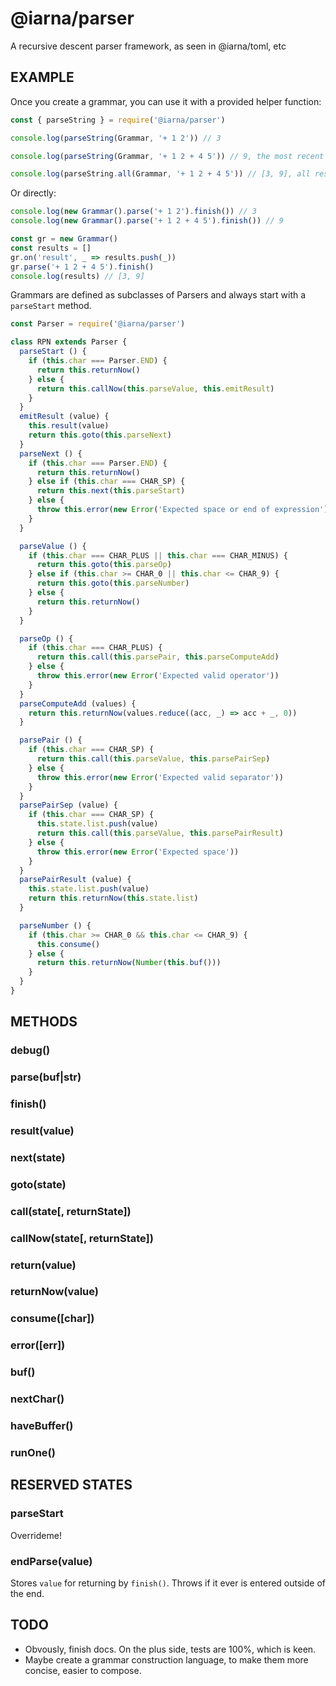 # @iarna/parser

A recursive descent parser framework, as seen in @iarna/toml, etc

## EXAMPLE

Once you create a grammar, you can use it with a provided helper function:

```js
const { parseString } = require('@iarna/parser')

console.log(parseString(Grammar, '+ 1 2')) // 3

console.log(parseString(Grammar, '+ 1 2 + 4 5')) // 9, the most recent result

console.log(parseString.all(Grammar, '+ 1 2 + 4 5')) // [3, 9], all results
```

Or directly:

```js
console.log(new Grammar().parse('+ 1 2').finish()) // 3
console.log(new Grammar().parse('+ 1 2 + 4 5').finish()) // 9

const gr = new Grammar()
const results = []
gr.on('result', _ => results.push(_))
gr.parse('+ 1 2 + 4 5').finish()
console.log(results) // [3, 9]
```

Grammars are defined as subclasses of Parsers and always start with a
`parseStart` method.

```js
const Parser = require('@iarna/parser')

class RPN extends Parser {
  parseStart () {
    if (this.char === Parser.END) {
      return this.returnNow()
    } else {
      return this.callNow(this.parseValue, this.emitResult)
    }
  }
  emitResult (value) {
    this.result(value)
    return this.goto(this.parseNext)
  }
  parseNext () {
    if (this.char === Parser.END) {
      return this.returnNow()
    } else if (this.char === CHAR_SP) {
      return this.next(this.parseStart)
    } else {
      throw this.error(new Error('Expected space or end of expression'))
    }
  }

  parseValue () {
    if (this.char === CHAR_PLUS || this.char === CHAR_MINUS) {
      return this.goto(this.parseOp)
    } else if (this.char >= CHAR_0 || this.char <= CHAR_9) {
      return this.goto(this.parseNumber)
    } else {
      return this.returnNow()
    }
  }

  parseOp () {
    if (this.char === CHAR_PLUS) {
      return this.call(this.parsePair, this.parseComputeAdd)
    } else {
      throw this.error(new Error('Expected valid operator'))
    }
  }
  parseComputeAdd (values) {
    return this.returnNow(values.reduce((acc, _) => acc + _, 0))
  }

  parsePair () {
    if (this.char === CHAR_SP) {
      return this.call(this.parseValue, this.parsePairSep)
    } else {
      throw this.error(new Error('Expected valid separator'))
    }
  }
  parsePairSep (value) {
    if (this.char === CHAR_SP) {
      this.state.list.push(value)
      return this.call(this.parseValue, this.parsePairResult)
    } else {
      throw this.error(new Error('Expected space'))
    }
  }
  parsePairResult (value) {
    this.state.list.push(value)
    return this.returnNow(this.state.list)
  }

  parseNumber () {
    if (this.char >= CHAR_0 && this.char <= CHAR_9) {
      this.consume()
    } else {
      return this.returnNow(Number(this.buf()))
    }
  }
}
```

## METHODS

### debug()
### parse(buf|str)
### finish()

### result(value)
### next(state)
### goto(state)
### call(state[, returnState])
### callNow(state[, returnState])
### return(value)
### returnNow(value)
### consume([char])
### error([err])

### buf()
### nextChar()
### haveBuffer()
### runOne()

## RESERVED STATES

### parseStart

Overrideme!

### endParse(value)

Stores `value` for returning by `finish()`. Throws if it ever is entered outside of the end.

## TODO

* Obvously, finish docs. On the plus side, tests are 100%, which is keen.
* Maybe create a grammar construction language, to make them more concise, easier to compose.
